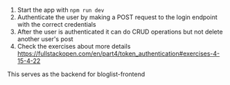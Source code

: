 1. Start the app with `npm run dev`
2. Authenticate the user by making a POST request to the login endpoint with the correct credentials
3. After the user is authenticated it can do CRUD operations but not delete another user's post
4. Check the exercises about more details https://fullstackopen.com/en/part4/token_authentication#exercises-4-15-4-22

This serves as the backend for bloglist-frontend